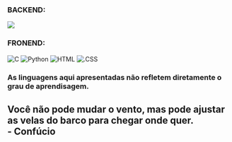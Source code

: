 <h3>BACKEND:</h3></p>
<img src="/badge/color/blue/blue" class="jsx-4170937726">

<h3>FRONEND:</h3></p>
  
  <img align = "center" alt = "C" src = "https://img.shields.io/badge/C-00599C?style=for-the-badge&logo=c&logoColor=white" /> <img align = "center" alt = "Python" src = "https://img.shields.io/badge/Python-14354C?style=for-the-badge&logo=python&logoColor=white" /> <img align = "center" alt = "HTML" src = "https://img.shields.io/badge/HTML-239120?style=for-the-badge&logo=html5&logoColor=white" /> <img align = "center" alt = ".CSS" src = "https://img.shields.io/badge/CSS-239120?&style=for-the-badge&logo=css3&logoColor=white" />

<h3>As linguagens aqui apresentadas não refletem diretamente o grau de aprendisagem.</h3></p>

## Você não pode mudar o vento, mas pode ajustar as velas do barco para chegar onde quer.<br> - Confúcio
